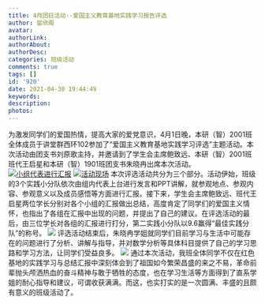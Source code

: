```yaml
---
title: 4月团日活动--爱国主义教育基地实践学习报告评选
author: 留欣阁
avatar: 
authorLink: 
authorAbout: 
authorDesc: 
categories: 班级活动
comments: true
tags: []
id: '920'
date: 2021-04-30 19:44:49
keywords:
description:
photos:
---
```


为激发同学们的爱国热情，提高大家的爱党意识，4月1日晚，本研（智）2001班全体成员于讲堂群西环102参加了“爱国主义教育基地实践学习评选”主题活动。本次活动由团支书刘原歌主持，并邀请到了学生会主席鲍致远、本研（智）2001班班代王启星和本研（智）1901班团支书朱晓冉出席本次活动。 [![小组代表进行汇报](https://www.aiupc.xyz/wp-content/uploads/2021/04/wp_editor_md_23846e36ac33fe1fbe08809d9e62df9e.jpg)](https://www.aiupc.xyz/wp-content/uploads/2021/04/wp_editor_md_23846e36ac33fe1fbe08809d9e62df9e.jpg) [![活动现场](https://www.aiupc.xyz/wp-content/uploads/2021/04/wp_editor_md_0a15d435eeb7f11743fdc4c22ba8dd53.jpg)](https://www.aiupc.xyz/wp-content/uploads/2021/04/wp_editor_md_0a15d435eeb7f11743fdc4c22ba8dd53.jpg) 本次评选活动共分为三个部分。活动伊始，班级的3个实践小分队依次由组内代表上台进行发言和PPT讲解，就参观地点、参观内容、参观意义以及成员感悟等方面进行汇报。接下来，学生会主席鲍致远、班代王启星两位学长分别对各个小组的汇报做出总结，高度肯定了同学们的爱国主义情怀，也指出了各组在汇报中出现的问题，并提出了自己的建议。在评选活动的最后，由三位学长对各组的汇报进行打分，第二实践小分队以9.6赢得“最佳实践分队”的称号。 [![](https://www.aiupc.xyz/wp-content/uploads/2021/04/wp_editor_md_4e1042d4fa7f5fb436949d1b208d0ab8.jpg)](https://www.aiupc.xyz/wp-content/uploads/2021/04/wp_editor_md_4e1042d4fa7f5fb436949d1b208d0ab8.jpg) 评选活动结束后，朱晓冉学姐就同学们目前学习与生活中可能存在的问题进行了分析、讲解与指导，并对数学分析等具体科目提供了自己的学习思路和学习方法，让同学们受益良多。 [![](https://www.aiupc.xyz/wp-content/uploads/2021/04/wp_editor_md_c3844bb980f72ee406c7c211464c8fe6.jpg)](https://www.aiupc.xyz/wp-content/uploads/2021/04/wp_editor_md_c3844bb980f72ee406c7c211464c8fe6.jpg) 通过本次活动，我班全体同学不仅在红色基地的实践学习与总结汇报中深刻体会到了祖国如今繁荣昌盛的来之不易，革命前辈抛头颅洒热血的奋斗精神与敢于牺牲的态度，也在学习生活等方面得到了直系学姐的耐心指导和建议，可谓收获满满。而这，也实打实的是一次圆满、丰盛的且颇有意义的班级活动了。